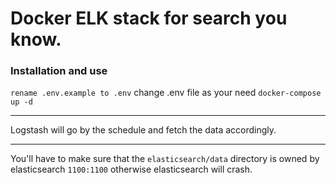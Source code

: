 # Docker ELK stack for search you know.

### Installation and use 
`rename .env.example to .env`
change .env file as your need 
`docker-compose up -d`

---

Logstash will go by the schedule and fetch the data accordingly.


---

You'll have to make sure that the `elasticsearch/data` directory is owned by elasticsearch `1100:1100` otherwise elasticsearch will crash.




